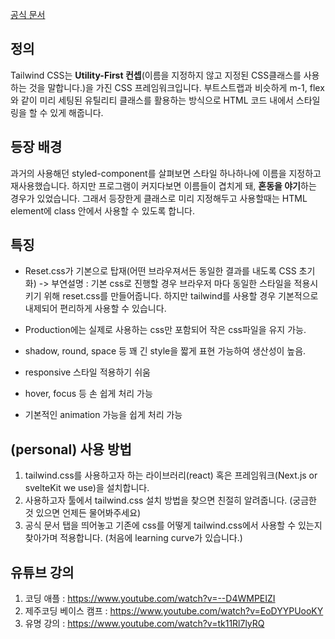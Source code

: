 [공식 문서](https://tailwindcss.com/)

## 정의
Tailwind CSS는 **Utility-First 컨셉**(이름을 지정하지 않고 지정된 CSS클래스를 사용하는 것을 말합니다.)을 가진 CSS 프레임워크입니다.  부트스트랩과 비슷하게 m-1, flex와 같이 미리 세팅된 유틸리티 클래스를 활용하는 방식으로 HTML 코드 내에서 스타일링을 할 수 있게 해줍니다. 

## 등장 배경
과거의 사용해던 styled-component를 살펴보면 스타일 하나하나에 이름을 지정하고  재사용했습니다. 하지만 프로그램이 커지다보면 이름들이 겹치게 돼, **혼동을 야기**하는 경우가 있었습니다. 그래서 등장한게 클래스로 미리 지정해두고 사용할때는 HTML element에 class 안에서 사용할 수 있도록 합니다. 

## 특징
-   Reset.css가 기본으로 탑재(어떤 브라우져서든 동일한 결과를 내도록 CSS 초기화)
-> 부연설명 : 기본 css로 진행할 경우 브라우저 마다 동일한 스타일을 적용시키기 위해 reset.css를 만들어줍니다. 하지만 tailwind를 사용할 경우 기본적으로 내제되어 편리하게 사용할 수 있습니다.

-   Production에는 실제로 사용하는 css만 포함되어 작은 css파일을 유지 가능.
-   shadow, round, space 등 꽤 긴 style을 짧게 표현 가능하여 생산성이 높음.
-   responsive 스타일 적용하기 쉬움
-   hover, focus 등 손 쉽게 처리 가능
- 기본적인 animation 가능을 쉽게 처리 가능 

## (personal) 사용 방법
1. tailwind.css를 사용하고자 하는 라이브러리(react) 혹은 프레임워크(Next.js or svelteKit we use)을 설치합니다.
2. 사용하고자 툴에서 tailwind.css 설치 방법을 찾으면 친절히 알려줍니다. (궁금한 것 있으면 언제든 물어봐주세요)
3. 공식 문서 탭을 띄어놓고 기존에 css를 어떻게 tailwind.css에서 사용할 수 있는지 찾아가며 적용합니다. (처음에 learning curve가 있습니다.)


## 유튜브 강의
1. 코딩 애플 : https://www.youtube.com/watch?v=--D4WMPEIZI
2. 제주코딩 베이스 캠프 : https://www.youtube.com/watch?v=EoDYYPUooKY
3. 유명 강의 : https://www.youtube.com/watch?v=tk11Rl7lyRQ